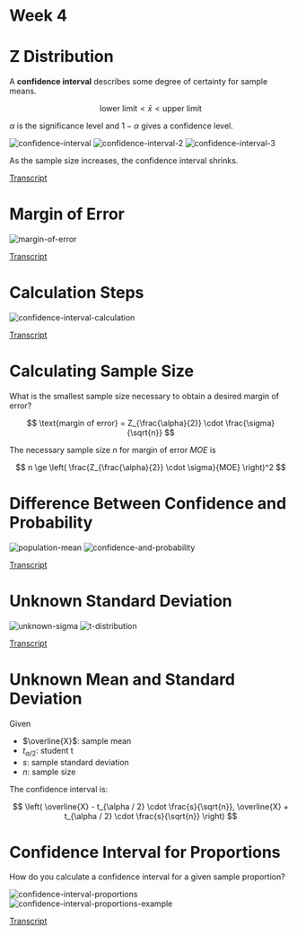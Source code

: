 # Week 4

# Z Distribution

A **confidence interval** describes some degree of certainty for sample means.

$$
\text{lower limit} < \bar{x} < \text{upper limit}
$$

$\alpha$ is the significance level and $1 - \alpha$ gives a confidence level.

![confidence-interval](images/confidence-interval.png)
![confidence-interval-2](images/confidence-interval-2.png)
![confidence-interval-3](images/confidence-interval-3.png)

As the sample size increases, the confidence interval shrinks.

[Transcript](./z-distribution.txt)

# Margin of Error

![margin-of-error](images/margin-of-error.png)

[Transcript](./margin-of-error.txt)

# Calculation Steps

![confidence-interval-calculation](images/confidence-interval-calculation.png)

[Transcript](./confidence-interval-calculation.txt)

# Calculating Sample Size

What is the smallest sample size necessary to obtain a desired margin of error?

$$
\text{margin of error} = Z_{\frac{\alpha}{2}} \cdot \frac{\sigma}{\sqrt{n}}
$$

The necessary sample size $n$ for margin of error $MOE$ is

$$
n \ge \left( \frac{Z_{\frac{\alpha}{2}} \cdot \sigma}{MOE} \right)^2
$$

# Difference Between Confidence and Probability

![population-mean](images/population-mean.png)
![confidence-and-probability](images/confidence-and-probability.png)

[Transcript](./difference-between-confidence-and-probability.txt)

# Unknown Standard Deviation

![unknown-sigma](./images/unknown-sigma.png)
![t-distribution](./images/t-distribution.png)

[Transcript](./unknown-standard-deviation.txt)

# Unknown Mean and Standard Deviation

Given

- $\overline{X}$: sample mean
- $t_{\alpha / 2}$: student t
- $s$: sample standard deviation
- $n$: sample size

The confidence interval is:

$$
\left( \overline{X} - t_{\alpha / 2} \cdot \frac{s}{\sqrt{n}}, \overline{X} + t_{\alpha / 2} \cdot \frac{s}{\sqrt{n}} \right)
$$


# Confidence Interval for Proportions

How do you calculate a confidence interval for a given sample proportion?

![confidence-interval-proportions](images/confidence-interval-proportions.png)
![confidence-interval-proportions-example](images/confidence-interval-for-proportions-example.png)

[Transcript](./confidence-interval-for-proportion.txt)

